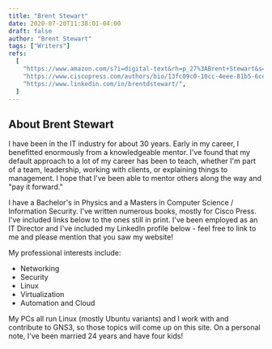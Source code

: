 ```yaml
---
title: "Brent Stewart"
date: 2020-07-20T11:38:01-04:00
draft: false
author: "Brent Stewart"
tags: ["Writers"]
refs:
  [
    "https://www.amazon.com/s?i=digital-text&rh=p_27%3ABrent+Stewart&s=relevancerank&text=Brent+Stewart&ref=dp_byline_sr_ebooks_1",
    "https://www.ciscopress.com/authors/bio/13fc09c0-10cc-4eee-81b5-6cefd9f81ab0",
    "https://www.linkedin.com/in/brentdstewart/",
  ]
---
```


## About Brent Stewart

I have been in the IT industry for about 30 years. Early in my career, I benefitted enormously from a knowledgeable mentor. I've found that my default approach to a lot of my career has been to teach, whether I'm part of a team, leadership, working with clients, or explaining things to management. I hope that I've been able to mentor others along the way and "pay it forward."

I have a Bachelor's in Physics and a Masters in Computer Science / Information Security. I've written numerous books, mostly for Cisco Press. I've included links below to the ones still in print. I've been employed as an IT Director and I've included my LinkedIn profile below - feel free to link to me and please mention that you saw my website!

My professional interests include:

- Networking
- Security
- Linux
- Virtualization
- Automation and Cloud

My PCs all run Linux (mostly Ubuntu variants) and I work with and contribute to GNS3, so those topics will come up on this site. On a personal note, I've been married 24 years and have four kids!
